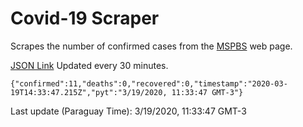 # Covid-19 Scraper

Scrapes the number of confirmed cases from the [MSPBS](https://www.mspbs.gov.py/covid-19.php) web page.

[JSON Link](https://jmayalag.github.io/covid19-scrape/cases.json)
Updated every 30 minutes.
```
{"confirmed":11,"deaths":0,"recovered":0,"timestamp":"2020-03-19T14:33:47.215Z","pyt":"3/19/2020, 11:33:47 GMT-3"}
```
Last update (Paraguay Time): 3/19/2020, 11:33:47 GMT-3